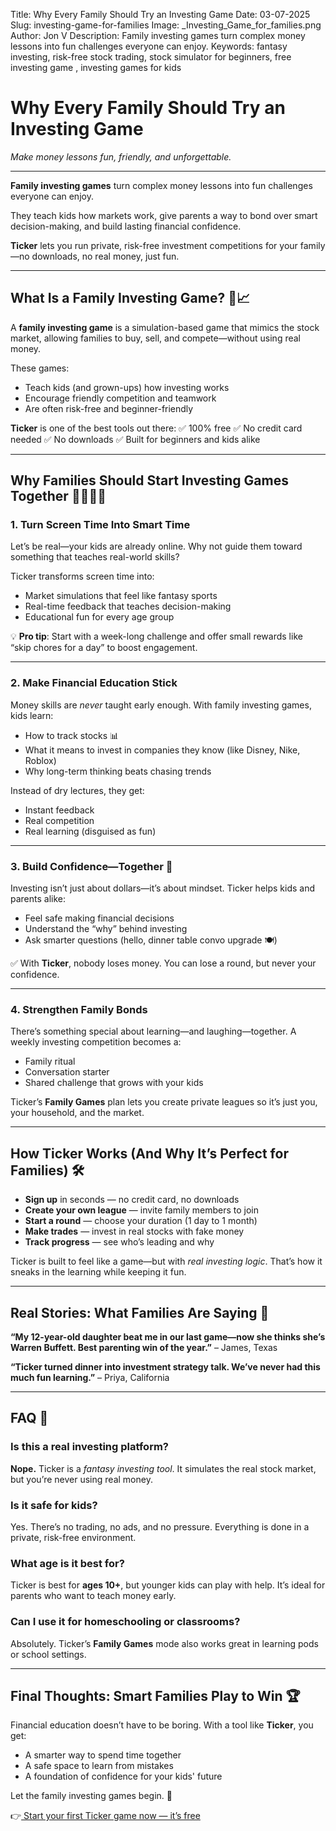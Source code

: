 Title: Why Every Family Should Try an Investing Game
Date: 03-07-2025
Slug: investing-game-for-families
Image: _Investing_Game_for_families.png
Author: Jon V
Description: Family investing games turn complex money lessons into fun challenges everyone can enjoy.
Keywords: fantasy investing, risk-free stock trading, stock simulator for beginners, free investing game , investing games for kids

# **Why Every Family Should Try an Investing Game**

_Make money lessons fun, friendly, and unforgettable._

---

**Family investing games** turn complex money lessons into fun challenges everyone can enjoy.

They teach kids how markets work, give parents a way to bond over smart decision-making, and build lasting financial confidence.

**Ticker** lets you run private, risk-free investment competitions for your family—no downloads, no real money, just fun.

---

## **What Is a Family Investing Game? 🎲📈**

A **family investing game** is a simulation-based game that mimics the stock market, allowing families to buy, sell, and compete—without using real money.

These games:

- Teach kids (and grown-ups) how investing works
- Encourage friendly competition and teamwork
- Are often risk-free and beginner-friendly

**Ticker** is one of the best tools out there:
✅ 100% free
✅ No credit card needed
✅ No downloads
✅ Built for beginners and kids alike

---

## **Why Families Should Start Investing Games Together 👨‍👩‍👧‍👦**

### **1. Turn Screen Time Into Smart Time**

Let’s be real—your kids are already online. Why not guide them toward something that teaches real-world skills?



Ticker transforms screen time into:

- Market simulations that feel like fantasy sports
- Real-time feedback that teaches decision-making
- Educational fun for every age group

💡 **Pro tip**: Start with a week-long challenge and offer small rewards like “skip chores for a day” to boost engagement.

---

### **2. Make Financial Education Stick**

Money skills are _never_ taught early enough.
With family investing games, kids learn:

- How to track stocks 📊
- What it means to invest in companies they know (like Disney, Nike, Roblox)
- Why long-term thinking beats chasing trends

Instead of dry lectures, they get:

- Instant feedback
- Real competition
- Real learning (disguised as fun)

---

### **3. Build Confidence—Together 💪**

Investing isn’t just about dollars—it’s about mindset.
Ticker helps kids and parents alike:

- Feel safe making financial decisions
- Understand the “why” behind investing
- Ask smarter questions (hello, dinner table convo upgrade 🍽️)

✅ With **Ticker**, nobody loses money. You can lose a round, but never your confidence.

---

### **4. Strengthen Family Bonds**

There’s something special about learning—and laughing—together.
A weekly investing competition becomes a:

- Family ritual
- Conversation starter
- Shared challenge that grows with your kids

Ticker’s **Family Games** plan lets you create private leagues so it’s just you, your household, and the market.

---

## **How Ticker Works (And Why It’s Perfect for Families) 🛠️**

- **Sign up** in seconds — no credit card, no downloads
- **Create your own league** — invite family members to join
- **Start a round** — choose your duration (1 day to 1 month)
- **Make trades** — invest in real stocks with fake money
- **Track progress** — see who’s leading and why

Ticker is built to feel like a game—but with _real investing logic_.
That’s how it sneaks in the learning while keeping it fun.

---

## **Real Stories: What Families Are Saying 💬**

**“My 12-year-old daughter beat me in our last game—now she thinks she’s Warren Buffett. Best parenting win of the year.”** – James, Texas

**“Ticker turned dinner into investment strategy talk. We’ve never had this much fun learning.”** – Priya, California

---

## **FAQ 🧠**

### **Is this a real investing platform?**

**Nope.** Ticker is a _fantasy investing tool_. It simulates the real stock market, but you’re never using real money.

### **Is it safe for kids?**

Yes. There’s no trading, no ads, and no pressure. Everything is done in a private, risk-free environment.

### **What age is it best for?**

Ticker is best for **ages 10+**, but younger kids can play with help. It’s ideal for parents who want to teach money early.

### **Can I use it for homeschooling or classrooms?**

Absolutely. Ticker’s **Family Games** mode also works great in learning pods or school settings.

---

## **Final Thoughts: Smart Families Play to Win 🏆**

Financial education doesn’t have to be boring.
With a tool like **Ticker**, you get:

- A smarter way to spend time together
- A safe space to learn from mistakes
- A foundation of confidence for your kids' future

Let the family investing games begin. 🥇

👉[ Start your first Ticker game now — it’s free](https://heyticker.com/ "‌")
